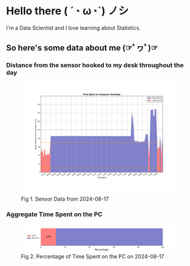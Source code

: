 
# Hello there ( ´◔ ω◔`) ノシ

I'm a Data Scientist and I love learning about Statistics.

## So here's some data about me (☞ﾟヮﾟ)☞


### Distance from the sensor hooked to my desk throughout the day
<figure>
  <picture>
    <source media="(prefers-color-scheme: dark)" srcset="Pi/readme/graphs/lineplot/dark-plot-2024-08-17.png">
    <source media="(prefers-color-scheme: light)" srcset="Pi/readme/graphs/lineplot/light-plot-2024-08-17.png">
    <img alt="Shows a black logo in light color mode and a white one in dark color mode." src="Pi/readme/graphs/lineplot/light-plot-2024-08-17.png">
  </picture>
  <figcaption>Fig 1. Sensor Data from 2024-08-17</figcaption>
</figure>



### Aggregate Time Spent on the PC
<figure>
  <picture>
    <source media="(prefers-color-scheme: dark)" srcset="Pi/readme/graphs/barplot/dark-plot-2024-08-17.png">
    <source media="(prefers-color-scheme: light)" srcset="Pi/readme/graphs/barplot/light-plot-2024-08-17.png">
    <img alt="Shows a black logo in light color mode and a white one in dark color mode." src="Pi/readme/graphs/barplot/light-plot-2024-08-17.png">
  </picture>
  <figcaption>Fig 2. Percentage of Time Spent on the PC on 2024-08-17</figcaption>
</figure>
